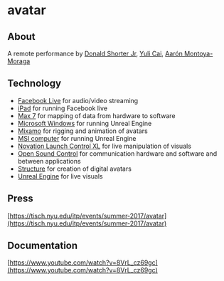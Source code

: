 # avatar

## About

A remote performance by [Donald Shorter Jr](https://www.instagram.com/donxmen/), [Yuli Cai](http://www.caiyuli.com/), [Aarón Montoya-Moraga](http://montoyamoraga.io/)

## Technology

* [Facebook Live](https://live.fb.com/) for audio/video streaming
* [iPad](https://en.wikipedia.org/wiki/IPad) for running Facebook live
* [Max 7](https://cycling74.com/) for mapping of data from hardware to software
* [Microsoft Windows](https://en.wikipedia.org/wiki/Microsoft_Windows) for running Unreal Engine
* [Mixamo](https://www.mixamo.com/) for rigging and animation of avatars
* [MSI computer](https://us.msi.com/) for running Unreal Engine
* [Novation Launch Control XL](https://global.novationmusic.com/launch/launch-control-xl) for live manipulation of visuals
* [Open Sound Control](https://en.wikipedia.org/wiki/Open_Sound_Control) for communication hardware and software and between applications
* [Structure](https://structure.io/) for creation of digital avatars
* [Unreal Engine](https://www.unrealengine.com/en-US/blog) for live visuals

## Press

[https://tisch.nyu.edu/itp/events/summer-2017/avatar](https://tisch.nyu.edu/itp/events/summer-2017/avatar)

## Documentation

[https://www.youtube.com/watch?v=8VrL_cz69gc](https://www.youtube.com/watch?v=8VrL_cz69gc)
